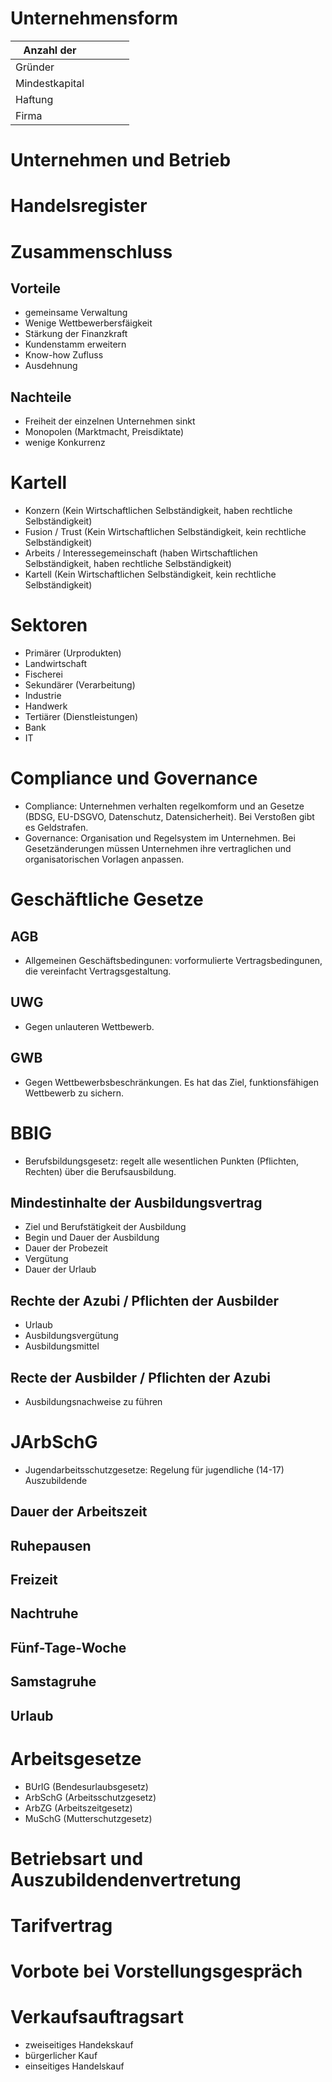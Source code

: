 # Unternehmensform
| Anzahl der         |   |   |   |   |
|--------------------|---|---|---|---|
| Gründer            |   |   |   |   |
| Mindestkapital     |   |   |   |   |
| Haftung            |   |   |   |   |
| Firma              |   |   |   |   |

# Unternehmen und Betrieb

# Handelsregister

# Zusammenschluss
## Vorteile
 - gemeinsame Verwaltung
 - Wenige Wettbewerbersfäigkeit
 - Stärkung der Finanzkraft
 - Kundenstamm erweitern
 - Know-how Zufluss
 - Ausdehnung
## Nachteile
 - Freiheit der einzelnen Unternehmen sinkt
 - Monopolen (Marktmacht, Preisdiktate)
 - wenige Konkurrenz

# Kartell
 - Konzern (Kein Wirtschaftlichen Selbständigkeit, haben rechtliche Selbständigkeit)
 - Fusion / Trust (Kein Wirtschaftlichen Selbständigkeit, kein rechtliche Selbständigkeit)
 - Arbeits / Interessegemeinschaft (haben Wirtschaftlichen Selbständigkeit, haben rechtliche Selbständigkeit)
 - Kartell (Kein Wirtschaftlichen Selbständigkeit, kein rechtliche Selbständigkeit)

# Sektoren
 - Primärer (Urprodukten)
  - Landwirtschaft
  - Fischerei
 - Sekundärer (Verarbeitung)
  - Industrie
  - Handwerk
 - Tertiärer (Dienstleistungen)
  - Bank
  - IT

# Compliance und Governance
 - Compliance: Unternehmen verhalten regelkomform und an Gesetze (BDSG, EU-DSGVO, Datenschutz, Datensicherheit).
                Bei Verstoßen gibt es Geldstrafen.
 - Governance: Organisation und Regelsystem im Unternehmen. Bei Gesetzänderungen müssen Unternehmen ihre vertraglichen und organisatorischen Vorlagen anpassen.

# Geschäftliche Gesetze
## AGB
 - Allgemeinen Geschäftsbedingunen: vorformulierte Vertragsbedingunen, die vereinfacht Vertragsgestaltung.
## UWG
 - Gegen unlauteren Wettbewerb. 
## GWB
 - Gegen Wettbewerbsbeschränkungen. Es hat das Ziel, funktionsfähigen Wettbewerb zu sichern.

# BBIG
 - Berufsbildungsgesetz: regelt alle wesentlichen Punkten (Pflichten, Rechten) über die Berufsausbildung.
## Mindestinhalte der Ausbildungsvertrag
 - Ziel und Berufstätigkeit der Ausbildung
 - Begin und Dauer der Ausbildung
 - Dauer der Probezeit
 - Vergütung
 - Dauer der Urlaub
## Rechte der Azubi / Pflichten der Ausbilder
 - Urlaub
 - Ausbildungsvergütung
 - Ausbildungsmittel
## Recte der Ausbilder / Pflichten der Azubi
 - Ausbildungsnachweise zu führen

# JArbSchG
 - Jugendarbeitsschutzgesetze: Regelung für jugendliche (14-17) Auszubildende
## Dauer der Arbeitszeit
## Ruhepausen
## Freizeit
## Nachtruhe
## Fünf-Tage-Woche
## Samstagruhe
## Urlaub

# Arbeitsgesetze
 - BUrIG (Bendesurlaubsgesetz)
 - ArbSchG (Arbeitsschutzgesetz)
 - ArbZG (Arbeitszeitgesetz)
 - MuSchG (Mutterschutzgesetz)

# Betriebsart und Auszubildendenvertretung

# Tarifvertrag

# Vorbote bei Vorstellungsgespräch

# Verkaufsauftragsart
 - zweiseitiges Handekskauf
 - bürgerlicher Kauf
 - einseitiges Handelskauf

